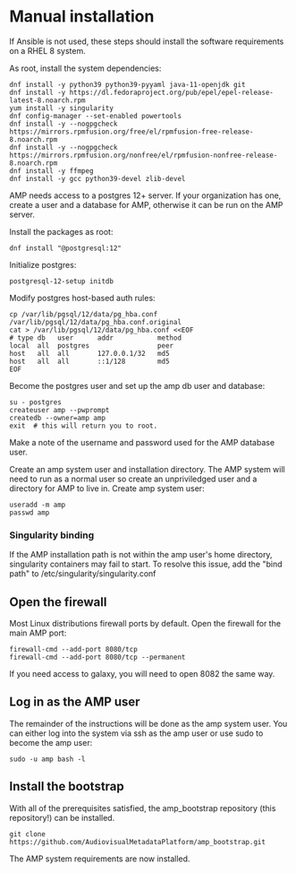 # Manual installation
If Ansible is not used, these steps should install the software requirements
on a RHEL 8 system. 

As root, install the system dependencies:

```
dnf install -y python39 python39-pyyaml java-11-openjdk git
dnf install -y https://dl.fedoraproject.org/pub/epel/epel-release-latest-8.noarch.rpm
yum install -y singularity
dnf config-manager --set-enabled powertools
dnf install -y --nogpgcheck https://mirrors.rpmfusion.org/free/el/rpmfusion-free-release-8.noarch.rpm
dnf install -y --nogpgcheck https://mirrors.rpmfusion.org/nonfree/el/rpmfusion-nonfree-release-8.noarch.rpm
dnf install -y ffmpeg
dnf install -y gcc python39-devel zlib-devel
```

AMP needs access to a postgres 12+ server.  If your organization has one, 
create a user and a database for AMP, otherwise it can be run on the AMP server.

Install the packages as root:
```
dnf install "@postgresql:12"
```

Initialize postgres:
```
postgresql-12-setup initdb
```

Modify postgres host-based auth rules:
```
cp /var/lib/pgsql/12/data/pg_hba.conf /var/lib/pgsql/12/data/pg_hba.conf.original
cat > /var/lib/pgsql/12/data/pg_hba.conf <<EOF
# type db   user      addr           method
local  all  postgres                 peer
host   all  all       127.0.0.1/32   md5
host   all  all       ::1/128        md5
EOF
```

Become the postgres user and set up the amp db user and database:
```
su - postgres
createuser amp --pwprompt
createdb --owner=amp amp
exit  # this will return you to root.
```

Make a note of the username and password used for the AMP database user.

Create an amp system user and installation directory.  The AMP system will need 
to run as a normal user so create an unpriviledged user and a directory for AMP 
to live in. Create amp system user:

```
useradd -m amp
passwd amp
```

### Singularity binding
If the AMP installation path is not within the amp user's home directory, 
singularity containers may fail to start.  To resolve this issue, add the 
"bind path" to /etc/singularity/singularity.conf

## Open the firewall
Most Linux distributions firewall ports by default.  Open the firewall for the 
main AMP port:

```
firewall-cmd --add-port 8080/tcp
firewall-cmd --add-port 8080/tcp --permanent
```

If you need access to galaxy, you will need to open 8082 the same way.

## Log in as the AMP user
The remainder of the instructions will be done as the amp system user.  You can 
either log into the system via ssh as the amp user or use sudo to become the 
amp user:

```
sudo -u amp bash -l
```

## Install the bootstrap
With all of the prerequisites satisfied, the amp_bootstrap repository 
(this repository!) can be installed.

```
git clone https://github.com/AudiovisualMetadataPlatform/amp_bootstrap.git
```

The AMP system requirements are now installed.